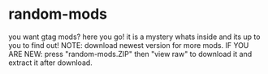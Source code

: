 # random-mods
you want gtag mods? here you go!
       it is a mystery whats inside and its up to you to find out!
      NOTE: download newest version for more mods.
               IF YOU ARE NEW: press "random-mods.ZIP" then "view raw" to download it and extract it after download.
